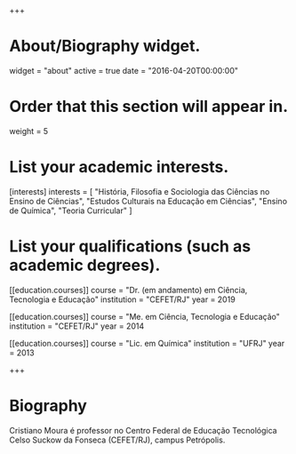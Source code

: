 +++
# About/Biography widget.
widget = "about"
active = true
date = "2016-04-20T00:00:00"

# Order that this section will appear in.
weight = 5

# List your academic interests.
[interests]
  interests = [
    "História, Filosofia e Sociologia das Ciências no Ensino de Ciências",
    "Estudos Culturais na Educação em Ciências",
    "Ensino de Química",
    "Teoria Curricular"
  ]

# List your qualifications (such as academic degrees).
[[education.courses]]
  course = "Dr. (em andamento) em Ciência, Tecnologia e Educação"
  institution = "CEFET/RJ"
  year = 2019

[[education.courses]]
  course = "Me. em Ciência, Tecnologia e Educação"
  institution = "CEFET/RJ"
  year = 2014

[[education.courses]]
  course = "Lic. em Química"
  institution = "UFRJ"
  year = 2013
 
+++

# Biography

Cristiano Moura é professor no Centro Federal de Educação Tecnológica Celso Suckow da Fonseca (CEFET/RJ), campus Petrópolis.
